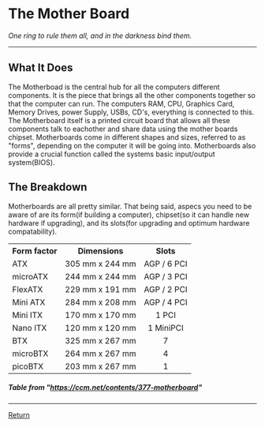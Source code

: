 # The Mother Board
_One ring to rule them all, and in the darkness bind them._



***

## What It Does
The Motherboad is the central hub for all the computers different components. It is the piece that brings all the other components together so that the computer can run. The computers RAM, CPU, Graphics Card, Memory Drives, power Supply, USBs, CD's, everything is connected to this. The Motherboard itself is a printed circuit board that allows all these components talk to eachother and share data using the mother boards chipset. Motherboards come in different shapes and sizes, referred to as "forms", depending on the computer it will be going into. Motherboards also provide a crucial function called the systems basic input/output system(BIOS).


## The Breakdown
Motherboards are all pretty similar. That being said, aspecs you need to be aware of are its form(if building a computer), chipset(so it can handle new hardware if upgrading), and its slots(for upgrading and optimum hardware compatability).

<table cellpadding="0" cellspacing="1"><tbody><tr><th>Form factor</th><th>Dimensions
</th><th align="center">    Slots</th></tr><tr><td>ATX</td><td>305 mm x 244 mm
</td><td align="center">     AGP / 6 PCI</td></tr><tr><td>microATX</td><td>244 mm x 244 mm
</td><td align="center">     AGP / 3 PCI</td></tr><tr><td>FlexATX</td><td>229 mm x 191 mm
</td><td align="center">     AGP / 2 PCI</td></tr><tr><td>Mini ATX</td><td>284 mm x 208 mm
</td><td align="center">     AGP / 4 PCI</td></tr><tr><td>Mini ITX</td><td>170 mm x 170 mm
</td><td align="center">     1 PCI</td></tr><tr><td>Nano ITX</td><td>120 mm x 120 mm
</td><td align="center">     1 MiniPCI</td></tr><tr><td>BTX</td><td>325 mm x 267 mm
</td><td align="center">     7</td></tr><tr><td>microBTX</td><td>264 mm x 267 mm
</td><td align="center">     4</td></tr><tr><td>picoBTX</td><td>203 mm x 267 mm
</td><td align="center">     1</td></tr></tbody></table>

##### _Table from "https://ccm.net/contents/377-motherboard"_

***


[Return](/README.md)
